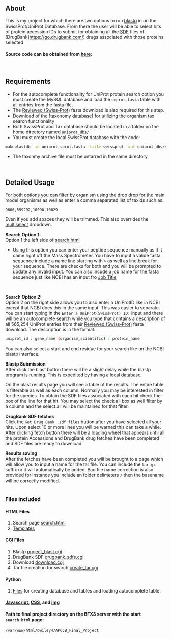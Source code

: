 ## About
This is my project for which there are two options to run [blastp](https://blast.ncbi.nlm.nih.gov/Blast.cgi?PAGE=Proteins)
in on the SwissProt/UniProt Database.  From there the user will be
able to select hits of protein accession IDs to submit for obtaining
all the [SDF](https://en.wikipedia.org/wiki/Chemical_table_file#SDF) files
of [DrugBank]https://go.drugbank.com/) drugs associated with those
proteins selected
#### Source code can be obtained from [here](https://github.com/BJWiley233/APCCB_Final_Project/releases/tag/0.0.1):
<br>

## Requirements
* For the autocomplete functionality for UniProt protein search option
you must create the MySQL database and load the `unprot_fasta` table with 
all entries from the fasta file.  
* The [Reviewed (Swiss-Prot)](https://ftp.uniprot.org/pub/databases/uniprot/current_release/knowledgebase/complete/uniprot_sprot.fasta.gz) fasta download is also required for this step.
* Download of the [taxonomy database] for utilizing the organism tax search functionality
* Both SwissProt and Tax database should be located in a folder on the home directory named `uniprot_dbs/`
* You must create the local SwissProt database with the code:
```sh
makeblastdb -in uniprot_sprot.fasta -title swissprot -out uniprot_dbs/swissprot -dbtype prot
```
* The taxonmy archive file must be untarred in the same directory
<br>

## Detailed Usage
For both options you can filter by organism using the drop drop for the main
model organisms as well as enter a comma separated list of taxids such as:
```sh
9606,559292,10090,10029
```
Even if you add spaces they will be trimmed.  This also overrides the [multiselect](http://davidstutz.github.io/bootstrap-multiselect/#examples) dropdown.

**Search Option 1:**
<br>
Option 1 the left side of [search.html](https://github.com/BJWiley233/APCCB_Final_Project/blob/main/search.html)
* Using this option you can enter your peptide sequence manually as if it came right off the Mass Spectrometer.  You have to input a valide fasta sequence include a name line starting with `>` as well as line break for your sequence.  There are checks for both and you will be prompted to update any invalid input.  You can also incude a job name for the fasta sequence just like NCBI has an input fro [Job Title](https://blast.ncbi.nlm.nih.gov/Blast.cgi?PROGRAM=blastp&PAGE_TYPE=BlastSearch&LINK_LOC=blasthome)
<br>

**Search Option 2:**
<br>
Option 2 on the right side allows you to also enter a UniProtID like in NCBI except that NCBI does this in the same input.  This was easier to separate.  You can start typing in the `Enter a UniProt(SwissProt) ID:` input and there will be an autocomplete search while you type that contains a description of all 565,254 UniProt entries from their [Reviewed (Swiss-Prot)](https://ftp.uniprot.org/pub/databases/uniprot/current_release/knowledgebase/complete/uniprot_sprot.fasta.gz) fasta download.  The description is in the format:
```sh
uniprot_id : gene_name (organism_scientific) : protein_name
```
You can also select a start and end residue for your search like on the NCBI blastp interface.

**Blastp Submission**
<br>
After click the blast button there will be a slight delay while the blastp program
is running.  This is expedited by having a local database.

On the blast results page you will see a table of the results.  The entire table is filterable as well as each column.  Normally you may be interested in filter for the species.  To obtain the SDF files associated with each hit check the box of the line for that hit.  You may select the check all box as well filter by a column and the select all will be maintained for that filter.

**DrugBank SDF fetches**
<br>
Click the `Get Drug Bank .sdf files` button after you have selected all your hits.  Upon select 10 or more lines you will be warned this can take a while.  After clicking fetch button there will be a loading wheel that appears until all the protein Accessions and DrugBank drug fetches have been completed and SDF files are ready to download.

**Results saving**
<br>
After the fetches have been completed you will be brought to a page which will allow you to input a name for the tar file.  You can include the `tar.gz` suffix or it will automatically be added. Bad file name correction is also provided for instance you include an folder delimeters `/` then the basename will be correctly modified.
<br>
<br>

### Files included

#### HTML Files
1. Search page [search.html](https://github.com/BJWiley233/APCCB_Final_Project/blob/main/search.html)
2. [Templates](https://github.com/BJWiley233/APCCB_Final_Project/tree/main/templates)

#### CGI Files
1. Blastp [project_blast.cgi](https://github.com/BJWiley233/APCCB_Final_Project/blob/main/project_blast.cgi)
2. DrugBank SDF [drugbank_sdfs.cgi](https://github.com/BJWiley233/APCCB_Final_Project/blob/main/drugbank_sdfs.cgi)
3. Download [download.cgi](https://github.com/BJWiley233/APCCB_Final_Project/blob/main/download.cgi)
4. Tar file creation for search [create_tar.cgi](https://github.com/BJWiley233/APCCB_Final_Project/blob/main/create_tar.cgi)

#### Python 
1. [Files](https://github.com/BJWiley233/APCCB_Final_Project/tree/main/python) for creating database and tables and loading autocomplete table.

#### [Javascript](https://github.com/BJWiley233/APCCB_Final_Project/tree/main/js), [CSS](https://github.com/BJWiley233/APCCB_Final_Project/tree/main/css), and [img](https://github.com/BJWiley233/APCCB_Final_Project/tree/main/img)

#### Path to final project directory on the BFX3 server with the start `search.html` page:
`/var/www/html/bwiley4/APCCB_Final_Project`